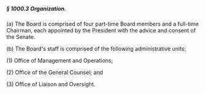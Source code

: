 ##### § 1000.3 Organization. #####

(a) The Board is comprised of four part-time Board members and a full-time Chairman, each appointed by the President with the advice and consent of the Senate.

(b) The Board's staff is comprised of the following administrative units:

(1) Office of Management and Operations;

(2) Office of the General Counsel; and

(3) Office of Liaison and Oversight.